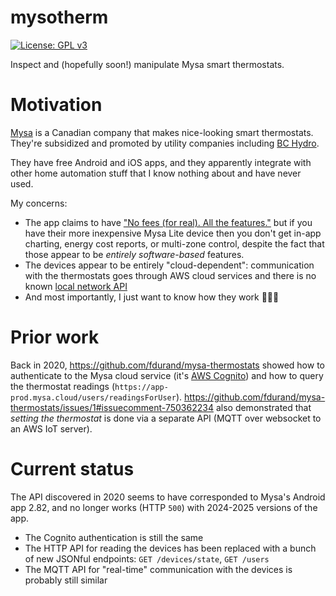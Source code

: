 # mysotherm

[![License: GPL v3](https://img.shields.io/badge/License-GPL%20v3-blue.svg)](https://www.gnu.org/licenses/gpl-3.0)

Inspect and (hopefully soon!) manipulate Mysa smart thermostats.

# Motivation

[Mysa](https://getmysa.com) is a Canadian company that makes nice-looking smart thermostats.
They're subsidized and promoted by utility companies including [BC Hydro](https://bchydro.com).

They have free Android and iOS apps, and they apparently integrate with other home automation
stuff that I know nothing about and have never used.

My concerns:

- The app claims to have
  ["No fees (for real). All the features."](https://getmysa.com/pages/app-ca#:~:text=Free%20app.%20No%20fees%20(for%20real).%0AAll%20the%20features.)
  but if you have their more inexpensive Mysa Lite device then you don't get in-app charting,
  energy cost reports, or multi-zone control, despite the fact that those appear to be
  _entirely software-based_ features.
- The devices appear to be entirely "cloud-dependent": communication with the thermostats goes through
  AWS cloud services and there is no known
  [local network API](https://www.reddit.com/r/smarthome/comments/18z22f0/mysa_thermostat_lan_api/)
- And most importantly, I just want to know how they work 🕵🏻‍♂️

# Prior work

Back in 2020, https://github.com/fdurand/mysa-thermostats showed how to authenticate
to the Mysa cloud service (it's [AWS Cognito](https://aws.amazon.com/cognito)) and how to
query the thermostat readings (`https://app-prod.mysa.cloud/users/readingsForUser`).
https://github.com/fdurand/mysa-thermostats/issues/1#issuecomment-750362234 also
demonstrated that _setting the thermostat_ is done via a separate API (MQTT over
websocket to an AWS IoT server).

# Current status

The API discovered in 2020 seems to have corresponded to Mysa's Android app 2.82, and
no longer works (HTTP `500`) with 2024-2025 versions of the app.

- The Cognito authentication is still the same
- The HTTP API for reading the devices has been replaced with a bunch of new JSONful
  endpoints: `GET /devices/state`, `GET /users`
- The MQTT API for "real-time" communication with the devices is probably still
  similar
